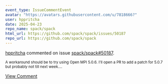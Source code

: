```yaml
---
event_type: IssueCommentEvent
avatar: "https://avatars.githubusercontent.com/u/7818666?"
user: hppritcha
date: 2025-04-23
repo_name: spack/spack
html_url: https://github.com/spack/spack/issues/50187
repo_url: https://github.com/spack/spack
---
```


<a href='https://github.com/hppritcha' target='_blank'>hppritcha</a> commented on issue <a href='https://github.com/spack/spack/issues/50187' target='_blank'>spack/spack#50187</a>.

<small>A workaround should be to try using Open MPI 5.0.6.  I'll open a PR to add a patch for 5.0.7 but probably not till next week....</small>

<a href='https://github.com/spack/spack/issues/50187' target='_blank'>View Comment</a>